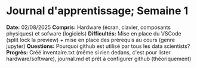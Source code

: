 # Journal d'apprentissage; Semaine 1
**Date:** 02/08/2025
**Compris:** Hardware (écran, clavier, composants physiques) et sofware (logiciels)
**Difficultés:** Mise en place du VSCode (split lock la preview) + mise en place des prérequis au cours (genre jupyter)
**Questions:** Pourquoi github est utilisé par tous les data scientists?
**Progrès:** Créé inventaire.txt (même si rien dedans, c'est pour lister hardware/software), journal.md et prêt à configurer github (théoriquement)
